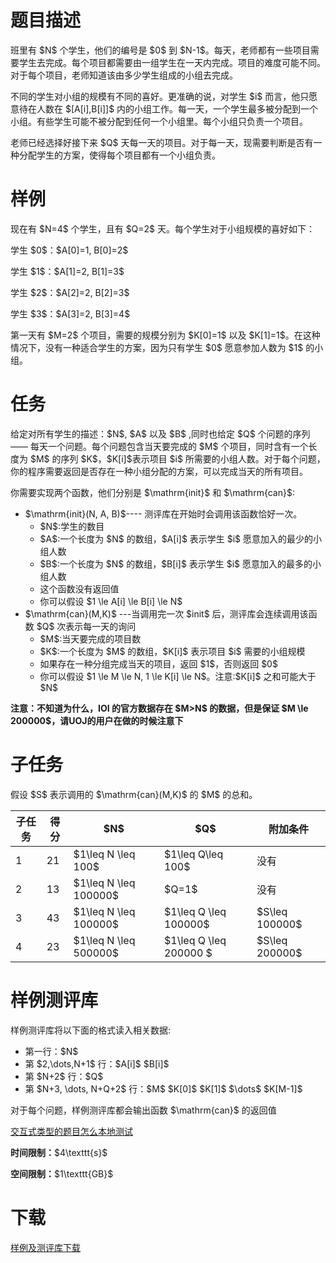 # 题目描述

<p>班里有 $N$ 个学生，他们的编号是 $0$ 到 $N-1$。每天，老师都有一些项目需要学生去完成。每个项目都需要由一组学生在一天内完成。项目的难度可能不同。对于每个项目，老师知道该由多少学生组成的小组去完成。</p>
<p>不同的学生对小组的规模有不同的喜好。更准确的说，对学生 $i$ 而言，他只愿意待在人数在 $[A[i],B[i]]$ 内的小组工作。每一天，一个学生最多被分配到一个小组。有些学生可能不被分配到任何一个小组里。每个小组只负责一个项目。</p>
<p>老师已经选择好接下来 $Q$ 天每一天的项目。对于每一天，现需要判断是否有一种分配学生的方案，使得每个项目都有一个小组负责。</p>

# 样例


<p>现在有 $N=4$ 个学生，且有 $Q=2$ 天。每个学生对于小组规模的喜好如下：</p>
<p>学生 $0$：$A[0]=1, B[0]=2$</p>
<p>学生 $1$：$A[1]=2, B[1]=3$</p>
<p>学生 $2$：$A[2]=2, B[2]=3$</p>
<p>学生 $3$：$A[3]=2, B[3]=4$</p>
<p>第一天有 $M=2$ 个项目，需要的规模分别为 $K[0]=1$ 以及 $K[1]=1$。在这种情况下，没有一种适合学生的方案，因为只有学生 $0$ 愿意参加人数为 $1$ 的小组。</p>

# 任务


<p>给定对所有学生的描述：$N$, $A$ 以及 $B$ ,同时也给定 $Q$ 个问题的序列 —— 每天一个问题。每个问题包含当天要完成的 $M$ 个项目，同时含有一个长度为 $M$ 的序列 $K$，$K[i]$表示项目 $i$ 所需要的小组人数。对于每个问题，你的程序需要返回是否存在一种小组分配的方案，可以完成当天的所有项目。</p>
<p>你需要实现两个函数，他们分别是 $\mathrm{init}$ 和 $\mathrm{can}$:</p>
<ul><li>$\mathrm{init}(N, A, B)$---- 测评库在开始时会调用该函数恰好一次。<ul><li>$N$:学生的数目</li>
<li>$A$:一个长度为 $N$ 的数组，$A[i]$ 表示学生 $i$ 愿意加入的最少的小组人数</li>
<li>$B$:一个长度为 $N$ 的数组，$B[i]$ 表示学生 $i$ 愿意加入的最多的小组人数</li>
<li>这个函数没有返回值</li>
<li>你可以假设 $1 \le A[i] \le B[i] \le N$</li>
</ul></li>
<li>$\mathrm{can}(M,K)$ ---当调用完一次 $init$ 后，测评库会连续调用该函数 $Q$ 次表示每一天的询问<ul><li>$M$:当天要完成的项目数</li>
<li>$K$:一个长度为 $M$ 的数组，$K[i]$ 表示项目 $i$ 需要的小组规模</li>
<li>如果存在一种分组完成当天的项目，返回 $1$，否则返回 $0$</li>
<li>你可以假设 $1 \le M \le N, 1 \le K[i] \le N$。注意:$K[i]$ 之和可能大于 $N$</li>
</ul></li>
</ul><p><strong>注意：不知道为什么，IOI 的官方数据存在 $M&gt;N$ 的数据，但是保证 $M \le 200000$，请UOJ的用户在做的时候注意下</strong></p>

# 子任务


<p>假设 $S$ 表示调用的 $\mathrm{can}(M,K)$ 的 $M$ 的总和。 </p>
<div class="table-responsive">
<table class="table table-bordered table-text-center table-vertical-middle"><thead><tr><th>子任务</th>
<th>得分</th>
<th>$N$</th>
<th>$Q$</th>
<th>附加条件</th>
</tr></thead><tbody><tr><td>1</td><td>21</td><td>$1\leq N \leq 100$</td><td>$1\leq Q\leq 100$</td><td>没有</td></tr><tr><td>2</td><td>13</td><td>$1\leq N \leq 100000$</td><td>$Q=1$</td><td>没有</td></tr><tr><td>3</td><td>43</td><td>$1\leq N \leq 100000$</td><td>$1\leq Q \leq 100000$</td><td>$S\leq 100000$</td></tr><tr><td>4</td><td>23</td><td>$1\leq N \leq 500000$</td><td>$1\leq Q \leq 200000 $</td><td>$S\leq 200000$</td></tr></tbody></table></div>


# 样例测评库


<p>样例测评库将以下面的格式读入相关数据:</p>
<ul><li>第一行：$N$</li>
<li>第 $2,\dots,N+1$ 行：$A[i]$ $B[i]$</li>
<li>第 $N+2$ 行：$Q$</li>
<li>第 $N+3, \dots, N+Q+2$ 行：$M$ $K[0]$ $K[1]$ $\dots$ $K[M-1]$</li>
</ul><p>对于每个问题，样例测评库都会输出函数 $\mathrm{can}$ 的返回值</p>
<p><a href="http://uoj.ac/faq">交互式类型的题目怎么本地测试</a></p>
<p><strong>时间限制：</strong>$4\texttt{s}$</p>
<p><strong>空间限制：</strong>$1\texttt{GB}$</p>

# 下载


<p><a href="/download.php?type=problem&amp;id=231">样例及测评库下载</a></p>
